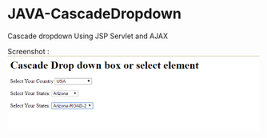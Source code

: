 # JAVA-CascadeDropdown
Cascade dropdown Using JSP Servlet and AJAX

Screenshot :
![](Screenshots/Untitled.png)
